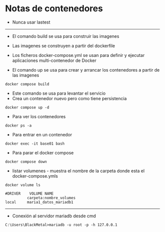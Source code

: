 # Notas de contenedores

- Nunca usar lastest

---

- El comando build se usa para construir las imagenes 

- Las imagenes se construyen a partir del dockerfile 

- Los ficheros docker-compose.yml se usan para definir y ejecutar aplicaciones multi-contenedor de Docker

- El comando up se usa para crear y arrancar los contenedores a partir de las imagenes

```docker
docker compose build
```

- Este comando se usa para levantar el servicio
- Crea un contenedor nuevo pero como tiene persistencia  

```docker
docker compose up -d 
```

- Para ver los contenedores

```docker
docker ps -a
```

- Para entrar en un contenedor
```docker
docker exec -it base01 bash
```

- Para parar el docker compose
```docker
docker compose down
```

- listar volumenes - muestra el nombre de la carpeta donde esta el docker-compose.ymls
```docker
docker volume ls
```

```
#DRIVER    VOLUME NAME
          carpeta:nombre_volumes
local     maria1_datos_mariadb1
```

---

- Conexión al servidor mariadb desde cmd

```
C:\Users\BlackMetal>mariadb -u root -p -h 127.0.0.1
```